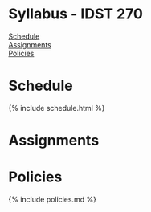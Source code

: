 # Syllabus - IDST 270

[Schedule](#Schedule) <br />
[Assignments](#Assignments) <br />
[Policies](#Policies) <br />

# Schedule

{% include schedule.html %}

# Assignments

# Policies

{% include policies.md %}

